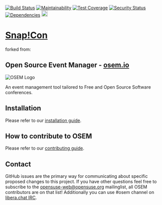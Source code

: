 [![Build Status](https://travis-ci.com/snap-cloud/snapcon.svg?branch=master)](https://travis-ci.com/snap-cloud/snapcon)
[![Maintainability](https://api.codeclimate.com/v1/badges/b7b0d559a03bf218663a/maintainability)](https://codeclimate.com/github/snap-cloud/snapcon/maintainability)
[![Test Coverage](https://api.codeclimate.com/v1/badges/b7b0d559a03bf218663a/test_coverage)](https://codeclimate.com/github/snap-cloud/snapcon/test_coverage)
[![Security Status](https://hakiri.io/github/snap-cloud/snapcon/master.svg)](https://hakiri.io/github/snap-cloud/snapcon/master)
[![Dependencies](https://badges.depfu.com/badges/8fcd630367d20f5b48d393774c00c5fd/overview.svg)](https://depfu.com/repos/snap-cloud/snapcon)
<a href="https://heroku.com/deploy?template=https://github.com/snap-cloud/snapcon/tree/v1.0">
  <img src="https://www.herokucdn.com/deploy/button.svg" height="20px" alt="Deploy">
</a>

# [Snap!Con](https://snapcon.org)
forked from:
## Open Source Event Manager - [osem.io](https://osem.io)

![OSEM Logo](doc/osem-logo.png)

An event management tool tailored to Free and Open Source Software conferences.

## Installation

Please refer to our [installation guide](INSTALL.md).

## How to contribute to OSEM

Please refer to our [contributing guide](CONTRIBUTING.md).

## Contact
GitHub issues are the primary way for communicating about specific proposed changes to this project. If you have other questions feel free to subscribe to the [opensuse-web@opensuse.org](http://lists.opensuse.org/opensuse-web/) mailinglist, all OSEM contributors are on that list! Additionally you can use #osem channel on [libera.chat IRC](https://libera.chat).
